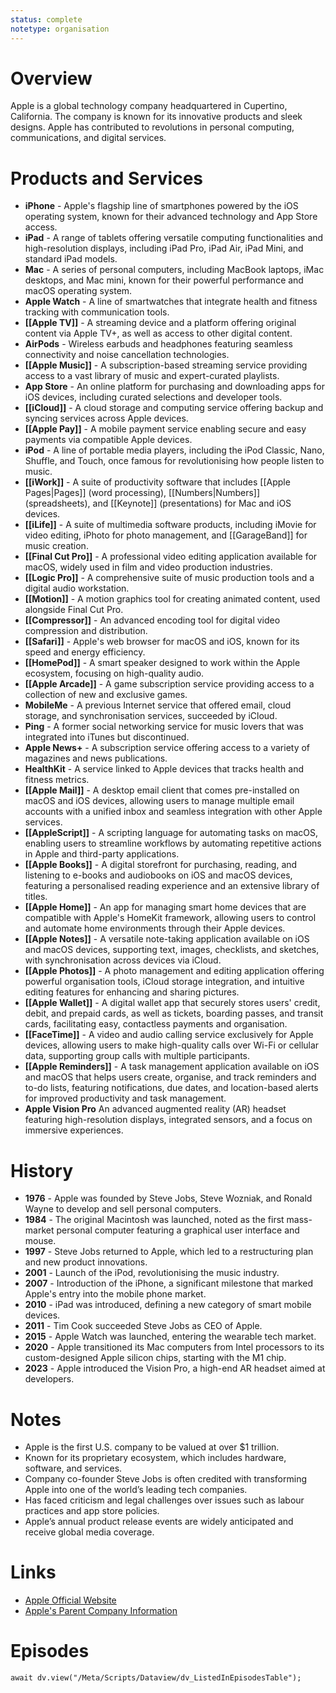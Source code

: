 ```yaml
---
status: complete
notetype: organisation
---
```

# Overview  
Apple is a global technology company headquartered in Cupertino, California. The company is known for its innovative products and sleek designs. Apple has contributed to revolutions in personal computing, communications, and digital services.

# Products and Services  
- **iPhone** - Apple's flagship line of smartphones powered by the iOS operating system, known for their advanced technology and App Store access.  
- **iPad** - A range of tablets offering versatile computing functionalities and high-resolution displays, including iPad Pro, iPad Air, iPad Mini, and standard iPad models.  
- **Mac** - A series of personal computers, including MacBook laptops, iMac desktops, and Mac mini, known for their powerful performance and macOS operating system.  
- **Apple Watch** - A line of smartwatches that integrate health and fitness tracking with communication tools.  
- **[[Apple TV]]** - A streaming device and a platform offering original content via Apple TV+, as well as access to other digital content.  
- **AirPods** - Wireless earbuds and headphones featuring seamless connectivity and noise cancellation technologies.  
- **[[Apple Music]]** - A subscription-based streaming service providing access to a vast library of music and expert-curated playlists.  
- **App Store** - An online platform for purchasing and downloading apps for iOS devices, including curated selections and developer tools.  
- **[[iCloud]]** - A cloud storage and computing service offering backup and syncing services across Apple devices.  
- **[[Apple Pay]]** - A mobile payment service enabling secure and easy payments via compatible Apple devices.  
- **iPod** - A line of portable media players, including the iPod Classic, Nano, Shuffle, and Touch, once famous for revolutionising how people listen to music.  
- **[[iWork]]** - A suite of productivity software that includes [[Apple Pages|Pages]] (word processing), [[Numbers|Numbers]] (spreadsheets), and [[Keynote]] (presentations) for Mac and iOS devices.  
- **[[iLife]]** - A suite of multimedia software products, including iMovie for video editing, iPhoto for photo management, and [[GarageBand]] for music creation.  
- **[[Final Cut Pro]]** - A professional video editing application available for macOS, widely used in film and video production industries.  
- **[[Logic Pro]]** - A comprehensive suite of music production tools and a digital audio workstation.  
- **[[Motion]]** - A motion graphics tool for creating animated content, used alongside Final Cut Pro.  
- **[[Compressor]]** - An advanced encoding tool for digital video compression and distribution.  
- **[[Safari]]** - Apple's web browser for macOS and iOS, known for its speed and energy efficiency.  
- **[[HomePod]]** - A smart speaker designed to work within the Apple ecosystem, focusing on high-quality audio.  
- **[[Apple Arcade]]** - A game subscription service providing access to a collection of new and exclusive games.  
- **MobileMe** - A previous Internet service that offered email, cloud storage, and synchronisation services, succeeded by iCloud.  
- **Ping** - A former social networking service for music lovers that was integrated into iTunes but discontinued.  
- **Apple News+** - A subscription service offering access to a variety of magazines and news publications.  
- **HealthKit** - A service linked to Apple devices that tracks health and fitness metrics.  
- **[[Apple Mail]]** - A desktop email client that comes pre-installed on macOS and iOS devices, allowing users to manage multiple email accounts with a unified inbox and seamless integration with other Apple services.  
- **[[AppleScript]]** - A scripting language for automating tasks on macOS, enabling users to streamline workflows by automating repetitive actions in Apple and third-party applications.  
- **[[Apple Books]]** - A digital storefront for purchasing, reading, and listening to e-books and audiobooks on iOS and macOS devices, featuring a personalised reading experience and an extensive library of titles.  
- **[[Apple Home]]** - An app for managing smart home devices that are compatible with Apple's HomeKit framework, allowing users to control and automate home environments through their Apple devices.  
- **[[Apple Notes]]** - A versatile note-taking application available on iOS and macOS devices, supporting text, images, checklists, and sketches, with synchronisation across devices via iCloud.  
- **[[Apple Photos]]** - A photo management and editing application offering powerful organisation tools, iCloud storage integration, and intuitive editing features for enhancing and sharing pictures.  
- **[[Apple Wallet]]** - A digital wallet app that securely stores users' credit, debit, and prepaid cards, as well as tickets, boarding passes, and transit cards, facilitating easy, contactless payments and organisation.  
- **[[FaceTime]]** - A video and audio calling service exclusively for Apple devices, allowing users to make high-quality calls over Wi-Fi or cellular data, supporting group calls with multiple participants.  
- **[[Apple Reminders]]** - A task management application available on iOS and macOS that helps users create, organise, and track reminders and to-do lists, featuring notifications, due dates, and location-based alerts for improved productivity and task management.  
- **Apple Vision Pro** An advanced augmented reality (AR) headset featuring high-resolution displays, integrated sensors, and a focus on immersive experiences.




# History  
- **1976** - Apple was founded by Steve Jobs, Steve Wozniak, and Ronald Wayne to develop and sell personal computers.  
- **1984** - The original Macintosh was launched, noted as the first mass-market personal computer featuring a graphical user interface and mouse.  
- **1997** - Steve Jobs returned to Apple, which led to a restructuring plan and new product innovations.  
- **2001** - Launch of the iPod, revolutionising the music industry.  
- **2007** - Introduction of the iPhone, a significant milestone that marked Apple's entry into the mobile phone market.  
- **2010** - iPad was introduced, defining a new category of smart mobile devices.  
- **2011** - Tim Cook succeeded Steve Jobs as CEO of Apple.  
- **2015** - Apple Watch was launched, entering the wearable tech market.  
- **2020** - Apple transitioned its Mac computers from Intel processors to its custom-designed Apple silicon chips, starting with the M1 chip.  
- **2023** - Apple introduced the Vision Pro, a high-end AR headset aimed at developers.

# Notes  
- Apple is the first U.S. company to be valued at over $1 trillion.  
- Known for its proprietary ecosystem, which includes hardware, software, and services.  
- Company co-founder Steve Jobs is often credited with transforming Apple into one of the world’s leading tech companies.  
- Has faced criticism and legal challenges over issues such as labour practices and app store policies.  
- Apple’s annual product release events are widely anticipated and receive global media coverage.  

# Links  
- [Apple Official Website](https://www.apple.com)  
- [Apple's Parent Company Information](https://www.apple.com/investor-relations)

# Episodes
```dataviewjs
await dv.view("/Meta/Scripts/Dataview/dv_ListedInEpisodesTable");
```
